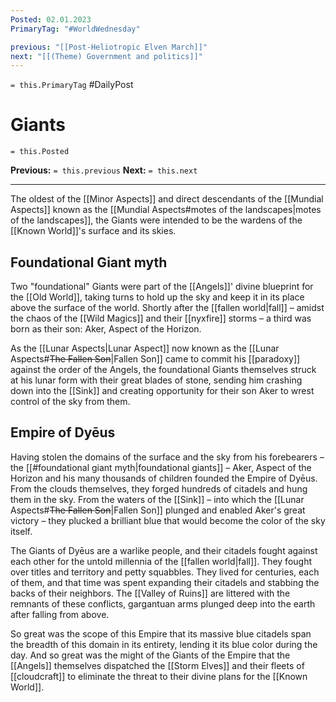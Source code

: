 ```yaml
---
Posted: 02.01.2023
PrimaryTag: "#WorldWednesday"

previous: "[[Post-Heliotropic Elven March]]"
next: "[[(Theme) Government and politics]]"
---
```

`= this.PrimaryTag` #DailyPost 
# Giants
`= this.Posted`

**Previous:** `= this.previous`
**Next:** `= this.next`

---

The oldest of the [[Minor Aspects]] and direct descendants of the [[Mundial Aspects]] known as the [[Mundial Aspects#motes of the landscapes|motes of the landscapes]], the Giants were intended to be the wardens of the [[Known World]]'s surface and its skies.

## Foundational Giant myth

Two "foundational" Giants were part of the [[Angels]]' divine blueprint for the [[Old World]], taking turns to hold up the sky and keep it in its place above the surface of the world. Shortly after the [[fallen world|fall]] – amidst the chaos of the [[Wild Magics]] and their [[nyxfire]] storms – a third was born as their son: Aker, Aspect of the Horizon.

As the [[Lunar Aspects|Lunar Aspect]] now known as the [[Lunar Aspects#<strike>The Fallen Son</strike>|Fallen Son]] came to commit his [[paradoxy]] against the order of the Angels, the foundational Giants themselves struck at his lunar form with their great blades of stone, sending him crashing down into the [[Sink]] and creating opportunity for their son Aker to wrest control of the sky from them.

## Empire of Dyēus

Having stolen the domains of the surface and the sky from his forebearers – the [[#foundational giant myth|foundational giants]] – Aker, Aspect of the Horizon and his many thousands of children founded the Empire of Dyēus. From the clouds themselves, they forged hundreds of citadels and hung them in the sky. From the waters of the [[Sink]] – into which the [[Lunar Aspects#<strike>The Fallen Son</strike>|Fallen Son]] plunged and enabled Aker's great victory – they plucked a brilliant blue that would become the color of the sky itself.

The Giants of Dyēus are a warlike people, and their citadels fought against each other for the untold millennia of the [[fallen world|fall]]. They fought over titles and territory and petty squabbles. They lived for centuries, each of them, and that time was spent expanding their citadels and stabbing the backs of their neighbors. The [[Valley of Ruins]] are littered with the remnants of these conflicts, gargantuan arms plunged deep into the earth after falling from above.

So great was the scope of this Empire that its massive blue citadels span the breadth of this domain in its entirety, lending it its blue color during the day. And so great was the might of the Giants of the Empire that the [[Angels]] themselves dispatched the [[Storm Elves]] and their fleets of [[cloudcraft]] to eliminate the threat to their divine plans for the [[Known World]].